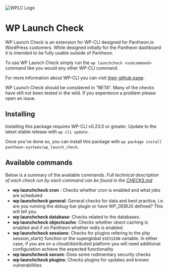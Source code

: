 ![WPLC Logo](https://pantheon.io/sites/default/files/wplc.png)

# WP Launch Check
WP Launch Check is an extension for WP-CLI designed for Pantheon.io WordPress customers. While designed initially for the Pantheon dashboard it is intended to be fully usable outside of Pantheon. 

To use WP Launch Check simply run the ```wp launchcheck <subcommand>``` command like you would any other WP-CLI command.

For more information about WP-CLI you can visit [their github page](https://github.com/wp-cli/wp-cli). 

WP Launch Check should be considered in "BETA". Many of the checks have still not been tested in the wild. If you experience a problem please open an issue.

## Installing

Installing this package requires WP-CLI v0.23.0 or greater. Update to the latest stable release with `wp cli update`.

Once you've done so, you can install this package with `wp package install pantheon-systems/wp_launch_check`.

## Available commands

Below is a summary of the available commands. *Full technical description of each check run by each command can be found in the [CHECKS.md](CHECKS.md)*

  * **wp launchcheck cron** : Checks whether cron is enabled and what jobs are scheduled
  * **wp launchcheck general**: General checks for data and best practice, i.e. are you running the debug-bar plugin or have WP_DEBUG defined? This will tell you. 
  * **wp launchcheck database**: Checks related to the databases.
  * **wp launchcheck objectcache**: Checks whether obect caching is enabled and if on Pantheon whether redis is enabled.
  * **wp launchcheck sessions**: Checks for plugins refering to the php session_start() function or the superglobal ```$SESSION``` variable. In either case, if you are on a cloud/distributed platform you will need additional configuration achieve the expected functionality
  * **wp launchcheck secure**: Does some rudimentary security checks
  * **wp launchcheck plugins**: Checks plugins for updates and known vulnerabilities




